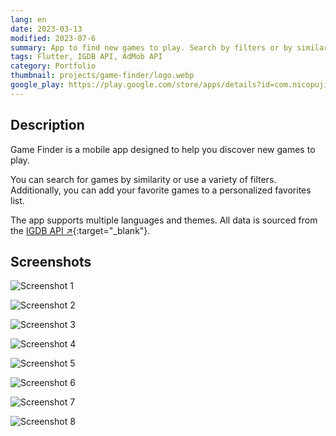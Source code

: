 ```yaml
---
lang: en
date: 2023-03-13
modified: 2023-07-6
summary: App to find new games to play. Search by filters or by similar game.
tags: Flutter, IGDB API, AdMob API
category: Portfolio
thumbnail: projects/game-finder/logo.webp
google_play: https://play.google.com/store/apps/details?id=com.nicopujia.gamefinder
---
```


## Description

Game Finder is a mobile app designed to help you discover new games to play.

You can search for games by similarity or use a variety of filters. Additionally, you can add your favorite games to a personalized favorites list.

The app supports multiple languages and themes. All data is sourced from the [IGDB API ↗](https://www.igdb.com/){:target="_blank"}.

## Screenshots

![Screenshot 1]({static}/images/projects/game-finder/1.jpg)

![Screenshot 2]({static}/images/projects/game-finder/2.jpg)

![Screenshot 3]({static}/images/projects/game-finder/3.jpg)

![Screenshot 4]({static}/images/projects/game-finder/4.jpg)

![Screenshot 5]({static}/images/projects/game-finder/5.jpg)

![Screenshot 6]({static}/images/projects/game-finder/6.jpg)

![Screenshot 7]({static}/images/projects/game-finder/7.jpg)

![Screenshot 8]({static}/images/projects/game-finder/8.jpg)
